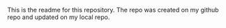 This is the readme for this repository. The repo was created on my github repo and updated on my local repo.
